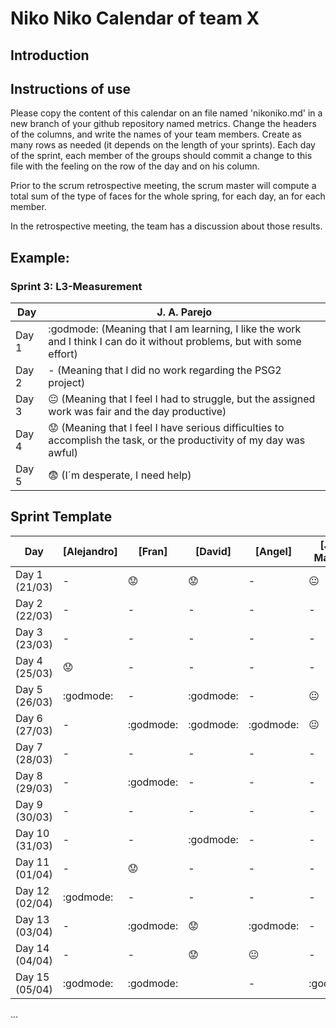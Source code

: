 ﻿# Niko Niko Calendar of team X
## Introduction

## Instructions of use
Please copy the content of this calendar on an file named 'nikoniko.md' in a new branch of your github repository named metrics.
Change the headers of the columns, and write the names of your team members.
Create as many rows as needed (it depends on the length of your sprints).
Each day of the sprint, each member of the groups should commit a change to this file with the feeling on the row of the day and on his column. 

Prior to the scrum retrospective meeting, the scrum master will compute a total sum of the type of faces for the whole spring, for each day, an for each member.

In the retrospective meeting, the team has a discussion about those results.

## Example:

### Sprint 3: L3-Measurement 

| Day           | J. A. Parejo  |
| ------------- | ------------- |
| Day 1         |    :godmode: (Meaning that I am learning, I like the work and I think I can do it without problems, but with some effort) |
| Day 2         |    - (Meaning that I did no work regarding the PSG2 project)           |
| Day 3         |    :neutral_face:  (Meaning that I feel I had to struggle, but the assigned work was fair and the day productive)          |:fearful:
| Day 4         |    :worried: (Meaning that I feel I have serious difficulties to accomplish the task, or the productivity of my day was awful)           |
| Day 5         |    :fearful:   (I´m desperate, I need help)        |


## Sprint Template

| Day            | [Alejandro] | [Fran]    | [David]   | [Angel]        | [Jose Manuel]  | [Miguel]       |
| -------------- | ----------- | --------- | --------- | -------------- | -------------- | -------------- |
| Day 1 (21/03)  | -           | :worried: | :worried: | -              | :neutral_face: | -              |
| Day 2 (22/03)  | -           | -         | -         | -              | -              | -              |
| Day 3 (23/03)  | -           | -         | -         | -              | -              | :neutral_face: |
| Day 4 (25/03)  | :worried:   | -         | -         | -              | -              | -              |
| Day 5 (26/03)  | :godmode:   | -         | :godmode: | -              | :neutral_face: | :neutral_face: |
| Day 6 (27/03)  | -           | :godmode: | :godmode: | :godmode:      | :neutral_face: | :godmode:      |
| Day 7 (28/03)  | -           | -         | -         | -              | -              | :godmode:      |
| Day 8 (29/03)  | -           | :godmode: | -         | -              | -              | -              |
| Day 9 (30/03)  | -           | -         | -         | -              | -              | -              |
| Day 10 (31/03) | -           | -         | :godmode: | -              | -              | :neutral_face: |
| Day 11 (01/04) | -           | :worried: | -         | -              | -              | :worried:      |
| Day 12 (02/04) | :godmode:   | -         | -         | -              | -              | -              |
| Day 13 (03/04) | -           | :godmode: | :worried: | :godmode:      | -              | :worried:      |
| Day 14 (04/04) | -           | -         | :worried: | :neutral_face: | -              | -              |
| Day 15 (05/04) | :godmode:   | :godmode: |           | -              | :godmode:      | :godmode:      |
...
